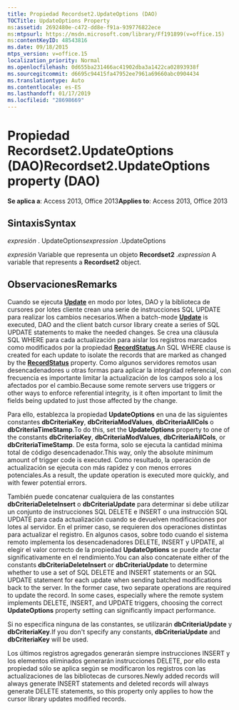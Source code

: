 ```yaml
---
title: Propiedad Recordset2.UpdateOptions (DAO)
TOCTitle: UpdateOptions Property
ms:assetid: 2692480e-c472-dd8e-f91a-939776822ece
ms:mtpsurl: https://msdn.microsoft.com/library/Ff191899(v=office.15)
ms:contentKeyID: 48543816
ms.date: 09/18/2015
mtps_version: v=office.15
localization_priority: Normal
ms.openlocfilehash: 0d655ba231466ac41902dba3a1422ca02893938f
ms.sourcegitcommit: d6695c94415fa47952ee7961a69660abc0904434
ms.translationtype: Auto
ms.contentlocale: es-ES
ms.lasthandoff: 01/17/2019
ms.locfileid: "28698669"
---
```

# <a name="recordset2updateoptions-property-dao"></a><span data-ttu-id="513a9-102">Propiedad Recordset2.UpdateOptions (DAO)</span><span class="sxs-lookup"><span data-stu-id="513a9-102">Recordset2.UpdateOptions property (DAO)</span></span>


<span data-ttu-id="513a9-103">**Se aplica a**: Access 2013, Office 2013</span><span class="sxs-lookup"><span data-stu-id="513a9-103">**Applies to**: Access 2013, Office 2013</span></span>

## <a name="syntax"></a><span data-ttu-id="513a9-104">Sintaxis</span><span class="sxs-lookup"><span data-stu-id="513a9-104">Syntax</span></span>

<span data-ttu-id="513a9-105">*expresión* . UpdateOptions</span><span class="sxs-lookup"><span data-stu-id="513a9-105">*expression* .UpdateOptions</span></span>

<span data-ttu-id="513a9-106">*expresión* Variable que representa un objeto **Recordset2** .</span><span class="sxs-lookup"><span data-stu-id="513a9-106">*expression* A variable that represents a **Recordset2** object.</span></span>

## <a name="remarks"></a><span data-ttu-id="513a9-107">Observaciones</span><span class="sxs-lookup"><span data-stu-id="513a9-107">Remarks</span></span>

<span data-ttu-id="513a9-108">Cuando se ejecuta **[Update](recordset2-update-method-dao.md)** en modo por lotes, DAO y la biblioteca de cursores por lotes cliente crean una serie de instrucciones SQL UPDATE para realizar los cambios necesarios.</span><span class="sxs-lookup"><span data-stu-id="513a9-108">When a batch-mode **[Update](recordset2-update-method-dao.md)** is executed, DAO and the client batch cursor library create a series of SQL UPDATE statements to make the needed changes.</span></span> <span data-ttu-id="513a9-109">Se crea una cláusula SQL WHERE para cada actualización para aislar los registros marcados como modificados por la propiedad **[RecordStatus](recordset2-recordstatus-property-dao.md)**.</span><span class="sxs-lookup"><span data-stu-id="513a9-109">An SQL WHERE clause is created for each update to isolate the records that are marked as changed by the **[RecordStatus](recordset2-recordstatus-property-dao.md)** property.</span></span> <span data-ttu-id="513a9-110">Como algunos servidores remotos usan desencadenadores u otras formas para aplicar la integridad referencial, con frecuencia es importante limitar la actualización de los campos solo a los afectados por el cambio.</span><span class="sxs-lookup"><span data-stu-id="513a9-110">Because some remote servers use triggers or other ways to enforce referential integrity, is it often important to limit the fields being updated to just those affected by the change.</span></span> 

<span data-ttu-id="513a9-111">Para ello, establezca la propiedad **UpdateOptions** en una de las siguientes constantes **dbCriteriaKey**, **dbCriteriaModValues**, **dbCriteriaAllCols** o **dbCriteriaTimeStamp**.</span><span class="sxs-lookup"><span data-stu-id="513a9-111">To do this, set the **UpdateOptions** property to one of the constants **dbCriteriaKey**, **dbCriteriaModValues**, **dbCriteriaAllCols**, or **dbCriteriaTimeStamp**.</span></span> <span data-ttu-id="513a9-112">De esta forma, solo se ejecuta la cantidad mínima total de código desencadenador.</span><span class="sxs-lookup"><span data-stu-id="513a9-112">This way, only the absolute minimum amount of trigger code is executed.</span></span> <span data-ttu-id="513a9-113">Como resultado, la operación de actualización se ejecuta con más rapidez y con menos errores potenciales.</span><span class="sxs-lookup"><span data-stu-id="513a9-113">As a result, the update operation is executed more quickly, and with fewer potential errors.</span></span>

<span data-ttu-id="513a9-p103">También puede concatenar cualquiera de las constantes **dbCriteriaDeleteInsert** o **dbCriteriaUpdate** para determinar si debe utilizar un conjunto de instrucciones SQL DELETE e INSERT o una instrucción SQL UPDATE para cada actualización cuando se devuelven modificaciones por lotes al servidor. En el primer caso, se requieren dos operaciones distintas para actualizar el registro. En algunos casos, sobre todo cuando el sistema remoto implementa los desencadenadores DELETE, INSERT y UPDATE, al elegir el valor correcto de la propiedad **UpdateOptions** se puede afectar significativamente en el rendimiento.</span><span class="sxs-lookup"><span data-stu-id="513a9-p103">You can also concatenate either of the constants **dbCriteriaDeleteInsert** or **dbCriteriaUpdate** to determine whether to use a set of SQL DELETE and INSERT statements or an SQL UPDATE statement for each update when sending batched modifications back to the server. In the former case, two separate operations are required to update the record. In some cases, especially where the remote system implements DELETE, INSERT, and UPDATE triggers, choosing the correct **UpdateOptions** property setting can significantly impact performance.</span></span>

<span data-ttu-id="513a9-117">Si no especifica ninguna de las constantes, se utilizarán **dbCriteriaUpdate** y **dbCriteriaKey**.</span><span class="sxs-lookup"><span data-stu-id="513a9-117">If you don't specify any constants, **dbCriteriaUpdate** and **dbCriteriaKey** will be used.</span></span>

<span data-ttu-id="513a9-118">Los últimos registros agregados generarán siempre instrucciones INSERT y los elementos eliminados generarán instrucciones DELETE, por ello esta propiedad sólo se aplica según se modificaron los registros con las actualizaciones de las bibliotecas de cursores.</span><span class="sxs-lookup"><span data-stu-id="513a9-118">Newly added records will always generate INSERT statements and deleted records will always generate DELETE statements, so this property only applies to how the cursor library updates modified records.</span></span>

